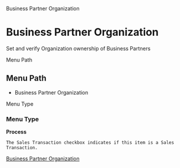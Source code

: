 
Business Partner Organization
# Business Partner Organization


Set and verify Organization ownership of Business Partners

Menu Path
## Menu Path



- Business Partner Organization

Menu Type
### Menu Type

**Process**

```
The Sales Transaction checkbox indicates if this item is a Sales Transaction.
```

[Business Partner Organization](../../process-orgownership-bpartner.md)